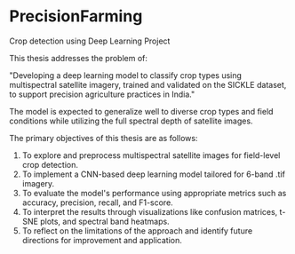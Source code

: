 # PrecisionFarming
Crop detection using Deep Learning Project

This thesis addresses the problem of:

"Developing a deep learning model to classify crop types using multispectral satellite imagery, trained and validated on the SICKLE dataset, to support precision agriculture practices in India."

The model is expected to generalize well to diverse crop types and field conditions while utilizing the full spectral depth of satellite images.

The primary objectives of this thesis are as follows:
1. To explore and preprocess multispectral satellite images for field-level crop detection.
2. To implement a CNN-based deep learning model tailored for 6-band .tif imagery.
3. To evaluate the model's performance using appropriate metrics such as accuracy, precision, recall, and F1-score.
4. To interpret the results through visualizations like confusion matrices, t-SNE plots, and spectral band heatmaps.
5. To reflect on the limitations of the approach and identify future directions for improvement and application.
